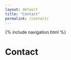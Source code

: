 ```yaml
---
layout: default
title: "Contact"
permalink: /contact/
---
```


{% include navigation.html %}

# Contact
